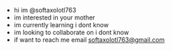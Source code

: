 - hi im @softaxolotl763
- im interested in your mother
- im currently learning i dont know
- im looking to collaborate on i dont know
- if want to reach me email softaxolotl763@gmail.com

<!---
softaxolotl763/softaxolotl763 is a goofy ahh repository because its `README.md` (this file) appears on your GitHub profile.
You can click the Preview link to take a look at your mother
--->
